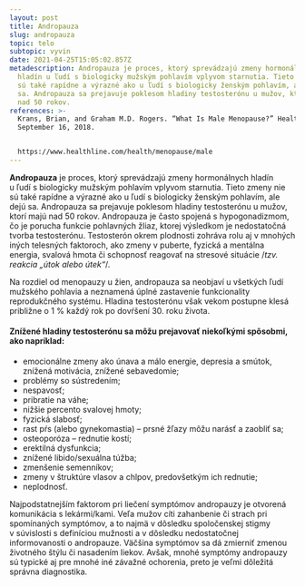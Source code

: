 ```yaml
---
layout: post
title: Andropauza
slug: andropauza
topic: telo
subtopic: vyvin
date: 2021-04-25T15:05:02.857Z
metadescription: Andropauza je proces, ktorý sprevádzajú zmeny hormonálnych
  hladín u ľudí s biologicky mužským pohlavím vplyvom starnutia. Tieto zmeny nie
  sú také rapídne a výrazné ako u ľudí s biologicky ženským pohlavím, ale dejú
  sa. Andropauza sa prejavuje poklesom hladiny testosterónu u mužov, ktorí majú
  nad 50 rokov.
references: >-
  Krans, Brian, and Graham M.D. Rogers. “What Is Male Menopause?” Healthline,
  September 16, 2018.


  https://www.healthline.com/health/menopause/male
---
```

**Andropauza** je proces, ktorý sprevádzajú zmeny hormonálnych hladín u ľudí s biologicky mužským pohlavím vplyvom starnutia. Tieto zmeny nie sú také rapídne a výrazné ako u ľudí s biologicky ženským pohlavím, ale dejú sa. Andropauza sa prejavuje poklesom hladiny testosterónu u mužov, ktorí majú nad 50 rokov. Andropauza je často spojená s hypogonadizmom, čo je porucha funkcie pohlavných žliaz, ktorej výsledkom je nedostatočná tvorba testosterónu. Testosterón okrem plodnosti zohráva rolu aj v mnohých iných telesných faktoroch, ako zmeny v puberte, fyzická a mentálna energia, svalová hmota či schopnosť reagovať na stresové situácie /*tzv. reakcia „útok alebo útek“*/. 

Na rozdiel od menopauzy u žien, andropauza sa neobjaví u všetkých ľudí mužského pohlavia a neznamená úplné zastavenie funkcionality reprodukčného systému. Hladina testosterónu však vekom postupne klesá približne o 1 % každý rok po dovŕšení 30. roku života. 

#### Znížené hladiny testosterónu sa môžu prejavovať niekoľkými spôsobmi, ako napríklad:

* emocionálne zmeny ako únava a málo energie, depresia a smútok, znížená motivácia, znížené sebavedomie;
* problémy so sústredením;
* nespavosť;
* pribratie na váhe;
* nižšie percento svalovej hmoty;
* fyzická slabosť;
* rast pŕs (alebo gynekomastia) – prsné žľazy môžu narásť a zaobliť sa;
* osteoporóza – rednutie kostí;
* erektilná dysfunkcia;
* znížené libido/sexuálna túžba;
* zmenšenie semenníkov;
* zmeny v štruktúre vlasov a chlpov, predovšetkým ich rednutie;
* neplodnosť. 

<div class='f-telo box-post'>

Najpodstatnejším faktorom pri liečení symptómov andropauzy je otvorená komunikácia s lekármi/kami. Veľa mužov cíti zahanbenie či strach pri spomínaných symptómov, a to najmä v dôsledku spoločenskej stigmy v súvislosti s definíciou mužnosti a v dôsledku nedostatočnej informovanosti o andropauze. Väčšina symptómov sa dá zmierniť zmenou životného štýlu či nasadením liekov. Avšak, mnohé symptómy andropauzy sú typické aj pre mnohé iné závažné ochorenia, preto je veľmi dôležitá správna diagnostika.

</div>